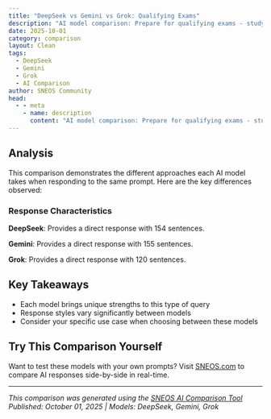 ```yaml
---
title: "DeepSeek vs Gemini vs Grok: Qualifying Exams"
description: "AI model comparison: Prepare for qualifying exams - study strategies and oral defense..."
date: 2025-10-01
category: comparison
layout: Clean
tags:
  - DeepSeek
  - Gemini
  - Grok
  - AI Comparison
author: SNEOS Community
head:
  - - meta
    - name: description
      content: "AI model comparison: Prepare for qualifying exams - study strategies and oral defense..."
---
```


<ChatComparison
  title="DeepSeek vs Gemini vs Grok: Qualifying Exams"
  prompt="Prepare for qualifying exams - study strategies and oral defense"
  :responses='{
    "DeepSeek": "Of course. Preparing for qualifying exams is a marathon, not a sprint. It\u0027s a unique academic challenge that tests not just your knowledge, but your resilience, strategic thinking, and ability to perform under pressure.\n\nHere is a comprehensive guide broken down into two main parts: **Study Strategies** and **Oral Defense Preparation**.\n\n---\n\n### Part 1: Study Strategies - The Long Game\n\nThe key to success is a structured, proactive approach from day one.\n\n#### Phase 1: Foundation \u0026 Organization (Months in Advance)\n\n1.  **Decode the Exam Format:**\n    *   What is the structure? Written, oral, or both?\n    *   What is the scope? Is it based on a reading list, your coursework, or your proposed research?\n    *   Who is on your committee? Their research interests and pet topics are crucial data points.\n\n2.  **Create Your \u0022Master Document\u0022:**\n    *   Start a living document (e.g., in Google Docs or Notion) that will become your bible.\n    *   **Syllabus \u0026 Reading List:** If provided, this is your roadmap. If not, create one with your committee\u0027s guidance.\n    *   **Annotated Bibliography:** For each key book and article, write a 3-4 sentence summary. What is the central thesis? What methodology is used? How does it connect to other works?\n    *   **Core Concepts \u0026 Definitions:** Build a glossary of field-specific terminology. You must be able to define them with precision.\n\n3.  **Develop a Realistic Timeline:**\n    *   **Backwards Planning:** Start from the exam date and work backward.\n    *   **Months 4-6 Out:** Broad reading, filling knowledge gaps.\n    *   **Months 2-3:** Intensive reading, starting to synthesize and create study aids.\n    *   **Last 4-6 Weeks:** Active recall, practice questions, and mock orals.\n\n#### Phase 2: Active Learning \u0026 Synthesis (The Intensive Phase)\n\n1.  **Move Beyond Passive Reading:**\n    *   **The \u0022So What?\u0022 Question:** After every chapter or article, force yourself to write a paragraph answering: \u0022What is the main argument, and why does it matter to my field?\u0022\n    *   **Create Concept Maps/Synthesis Tables:** Visually connect ideas. For example, create a table comparing how different theorists (Marx, Weber, Durkheim) approach \u0022class\u0022 or \u0022power.\u0022\n    *   **The \u0022Elevator Pitch\u0022 Method:** Can you summarize a complex theory or book in 60 seconds? Practice this out loud.\n\n2.  **Form a Study Group:**\n    *   This is non-negotiable for most people. Find 2-4 committed peers.\n    *   **Divide and Conquer:** Assign topics to become \u0022experts\u0022 on and teach them to the group.\n    *   **Practice Explaining:** The single best way to learn something is to teach it. Your study group is a safe space to stumble through explanations.\n    *   **Quiz Each Other:** Use flashcards, sample questions, and mock viva sessions.\n\n3.  **Write to Think:**\n    *   Don\u0027t just absorb information; produce it.\n    *   **Practice Essays:** Get old exam questions from your department or create your own. Time yourself.\n    *   **Summarize Your Summaries:** Periodically, try to write a 1-page synthesis of a whole sub-field from memory.\n\n#### Phase 3: The Final Push (Last Few Weeks)\n\n1.  **Shift to Output, Not Input:**\n    *   Stop trying to learn new things. Focus on retrieving what you already know.\n    *   Use your Master Document and study aids for active recall sessions.\n\n2.  **Prioritize Your Committee\u0027s Work:**\n    *   Re-read the most important publications by your committee members. Be prepared to discuss them intelligently, including their strengths and potential weaknesses.\n\n3.  **Practice Under Exam Conditions:**\n    *   Do a full-length, timed written practice exam.\n    *   Schedule multiple **mock oral exams** (see Part 2).\n\n4.  **Take Care of Your Machine:**\n    *   **Sleep:** This is when memory consolidation happens. Do not sacrifice sleep for cramming.\n    *   **Exercise:** Reduces stress and improves cognitive function.\n    *   **Nutrition:** Fuel your brain with real food.\n    *   **Mindfulness/Breathing:** Practice techniques to manage anxiety.\n\n---\n\n### Part 2: Oral Defense Preparation - The Performance\n\nThe oral exam is a performance of competence. Your goal is to demonstrate that you are a capable, emerging scholar and a worthy colleague.\n\n#### Before the Defense\n\n1.  **Mock Orals are Essential:**\n    *   Schedule at least 2-3 mock exams with different people.\n    *   **Panel 1:** Your study group. Good for practicing fundamentals and building confidence.\n    *   **Panel 2:** Advanced PhD students or postdocs from other sub-fields. They will ask the \u0022smart outsider\u0022 questions.\n    *   **Panel 3 (The Most Important):** A friendly faculty member (not on your committee). They understand the format and can give you the most realistic practice and feedback.\n\n2.  **Anticipate Questions:**\n    *   **The \u0022Grand Tour\u0022 Question:** \u0022So, summarize the field of [Your Field] for us.\u0022 Have a 5-minute structured response ready.\n    *   **The \u0022So What?\u0022 Question:** \u0022Why is your research important?\u0022\n    *   **Methodology Questions:** Be prepared to defend your choices and discuss alternatives.\n    *   **Weakness/Challenge Questions:** What are the limitations of your approach? What was the hardest problem you faced?\n    *   **Future Directions:** \u0022What will you do after this project?\u0022\n    *   **Committee-Specific Questions:** What would Professor X likely ask based on their work? Prepare answers.\n\n3.  **Prepare Your \u0022Launch Pad\u0022 Answers:**\n    *   Have a few well-rehearsed, 2-3 minute answers to likely opening questions (e.g., \u0022Summarize your proposal,\u0022 \u0022What is the central intervention of your work?\u0022). A strong start builds confidence.\n\n#### During the Defense: Strategies and Mindset\n\n1.  **Mindset Shift: It\u0027s a Conversation, Not an Interrogation.**\n    *   You are the expert on your topic and your reading. You are there to have a scholarly discussion.\n    *   The committee wants you to succeed. They invested time in you and are testing your readiness for the next stage.\n\n2.  **Master the Art of the Pause.**\n    *   When asked a question, **pause for 3-5 seconds**. This does three things:\n        *   Makes you look thoughtful.\n        *   Gives you time to process the question.\n        *   Helps you avoid jumping in with a half-formed answer.\n\n3.  **Listen Actively and Clarify.**\n    *   If a question is confusing, rephrase it: \u0022If I understand correctly, you\u0027re asking about...\u0022 or \u0022Could you clarify what you mean by [term]?\u0022\n    *   This ensures you\u0027re answering the *right* question and buys you time.\n\n4.  **Structure Your Responses.**\n    *   Don\u0027t just free-associate. Use a simple structure:\n        *   **Answer First:** State your thesis or direct answer upfront. \u0022I argue that the primary cause was X, for three reasons.\u0022\n        *   **Provide Evidence:** Walk through your reasons, citing relevant literature or data.\n        *   **Conclude:** Briefly summarize your point.\n\n5.  **How to Handle \u0022I Don\u0027t Know\u0022**\n    *   **Never bluff.** It will erode trust immediately.\n    *   **The Expert \u0022I Don\u0027t Know\u0022:** \u0022That\u0027s an excellent question that I haven\u0027t considered in that specific context. Based on my understanding of [Related Topic Y], I would speculate that... but I would need to explore [Author Z]\u0027s work to be certain.\u0022\n    *   **Offer to Follow Up:** \u0022I don\u0027t have that citation at the forefront of my mind, but I can certainly get it for you after the exam.\u0022\n    *   This demonstrates intellectual honesty and a capacity for scholarly growth.\n\n6.  **Defending Your Ideas Gracefully.**\n    *   You will be challenged. Don\u0027t get defensive.\n    *   **Acknowledge and Reframe:** \u0022I see your point. That\u0027s a valid critique from that theoretical perspective. However, my approach emphasizes X, which leads me to a different conclusion because...\u0022\n    *   **Find Common Ground:** \u0022I think we both agree on the importance of [Concept A], we might just be differing on the mechanism.\u0022\n\n7.  **Body Language Matters.**\n    *   Sit up straight. Make eye contact with the person who asked the question, then scan the rest of the committee as you answer.\n    *   Breathe. If you feel panicked, put your feet flat on the floor, feel the ground, and take a slow, quiet breath.\n\n### Final Checklist for Defense Day\n\n*   \u2705 Get a good night\u0027s sleep.\n*   \u2705 Eat a solid meal beforehand.\n*   \u2705 Dress professionally\u2014it puts you in the right mindset.\n*   \u2705 Bring a notebook and pen to jot down questions.\n*   \u2705 Bring a bottle of water.\n*   \u2705 **Remember:** You have prepared for this. You know your material. You are ready to join the conversation.\n\nGood luck! This is a rite of passage. Embrace the challenge, and see it as your first major step toward becoming an independent scholar.",
    "Gemini": "Okay, let\u0027s break down preparing for qualifying exams, covering both study strategies and how to ace the oral defense. This is a challenging but crucial step, so a well-structured approach is key.\n\n**I. Understanding the Landscape**\n\n*   **Clarify the Exam\u0027s Purpose:**  What are the faculty trying to assess?  Are they primarily testing your:\n    *   **Breadth of knowledge** in your field?\n    *   **Depth of understanding** in your specific research area?\n    *   **Ability to integrate knowledge** from different areas?\n    *   **Potential for independent research** and critical thinking?\n    *   **Communication skills** and ability to defend your ideas?\n    *   **Problem-solving skills** (applying knowledge to hypothetical scenarios)?\n\n*   **Obtain Information:**\n    *   **Talk to Past Test-Takers:**  This is *invaluable*.  Ask about the format, types of questions, faculty expectations, what worked for them, and what they wish they had done differently.  Politely ask if they have any notes or sample questions they might share.\n    *   **Review Past Exams (if available):**  This is the best way to get a sense of the style and scope of the questions.\n    *   **Consult Your Advisor and Committee:** Ask for guidance on key areas to focus on, potential pitfalls, and their overall expectations.  Don\u0027t be afraid to ask clarifying questions.\n    *   **Understand the Exam Format:**  Is it written, oral, or a combination?  How long is each section?  What is the grading rubric (if available)?\n\n*   **Create a Realistic Timeline:**  Quals prep is a marathon, not a sprint.  Start early (6-12 months is often recommended).  Break down your prep into manageable chunks.\n\n**II. Content Mastery: Study Strategies**\n\n*   **Identify Key Areas:**\n    *   **Core Courses:**  Review all the material from your core graduate courses.  These are often considered foundational.\n    *   **Your Research Area:**  Become an expert in your specific research area.  Know the literature inside and out.\n    *   **Related Fields:**  Identify areas related to your research that might be relevant.  For example, if you\u0027re in materials science, this might include solid-state physics, chemistry, and engineering.\n    *   **Seminal Papers:**  Focus on the classic, foundational papers in your field.  Know them well.\n    *   **Current Literature:**  Stay up-to-date with the latest research.  Read journals, attend conferences, and follow relevant researchers.\n\n*   **Effective Study Techniques:**\n\n    *   **Active Recall:** Don\u0027t just passively read.  Test yourself frequently.  Use flashcards, practice questions, or try to explain concepts out loud from memory.  Spacing out your retrieval practice improves long-term retention.\n    *   **Spaced Repetition:** Review material at increasing intervals.  Software like Anki can be helpful for this.\n    *   **Feynman Technique:**  Choose a concept, try to explain it in simple terms, identify gaps in your knowledge, and then go back and fill those gaps.\n    *   **Concept Mapping:**  Create visual representations of how different concepts are related.  This helps you see the big picture.\n    *   **Summarization:**  Regularly summarize what you\u0027ve learned in your own words.  This forces you to process the information and identify areas where you\u0027re still unclear.\n    *   **Practice Questions:**  Find or create practice questions that are similar to what you expect on the exam.  Answer them under exam-like conditions (time limit, no notes).\n    *   **Teach Others:**  Explaining concepts to others is a great way to solidify your own understanding.  Form a study group with your peers.\n    *   **Write Summaries:**  After reading a paper, write a short summary of the key findings, methods, and implications.\n\n*   **Resource Management:**\n\n    *   **Organize Your Notes:**  Keep your notes well-organized and easily accessible.  Use a consistent system.\n    *   **Create a Bibliography:**  Maintain a comprehensive bibliography of all the sources you\u0027ve consulted.\n    *   **Utilize Online Resources:**  Take advantage of online databases, journal websites, and other resources.\n    *   **Don\u0027t Overload Yourself:**  It\u0027s impossible to know everything.  Focus on the most important areas and prioritize your efforts.\n\n**III. Preparing for the Oral Defense**\n\n*   **Anticipate Questions:**  This is the most important part of preparing for the oral exam.\n    *   **Brainstorm:**  With your advisor and study group, brainstorm potential questions.  Think about:\n        *   **Fundamental Concepts:**  Expect questions about the basic principles of your field.\n        *   **Your Research:**  Be prepared to discuss your research in detail, including the background, methods, results, and implications.\n        *   **Alternative Explanations:**  Consider alternative explanations for your findings.\n        *   **Limitations:**  Be honest about the limitations of your research.\n        *   **Future Directions:**  Discuss potential future directions for your research.\n        *   **Controversial Topics:**  Be prepared to discuss controversial topics in your field.\n        *   **Connections:** How does your research fit within the broader literature.\n    *   **Categorize:**  Group the questions into categories (e.g., methodology, theory, ethics).\n    *   **Practice Answering:**  Practice answering the questions out loud.  Record yourself and listen back to identify areas for improvement.  Practice with your advisor, committee members (if they are willing), or study group.\n\n*   **Structure Your Answers:**\n\n    *   **Listen Carefully:**  Pay close attention to the question.  Don\u0027t interrupt.\n    *   **Take a Moment to Think:**  It\u0027s okay to pause for a few seconds before answering.  This shows that you\u0027re thinking critically.  You can say something like, \u0022That\u0027s an interesting question.  Let me think about that for a moment.\u0022\n    *   **Provide a Clear and Concise Answer:**  Get straight to the point.  Avoid rambling.\n    *   **Support Your Answers with Evidence:**  Back up your claims with evidence from the literature or your own research.\n    *   **Acknowledge Limitations:**  Be honest about the limitations of your knowledge or research.\n    *   **Ask for Clarification:**  If you don\u0027t understand the question, ask for clarification.  It\u0027s better to ask than to answer the wrong question.\n    *   **Don\u0027t Be Afraid to Say \u0022I Don\u0027t Know\u0022:**  It\u0027s better to admit that you don\u0027t know something than to try to bluff your way through it.  You can say something like, \u0022That\u0027s a good question.  I haven\u0027t thought about that before.  I\u0027ll have to look into it.\u0022\n\n*   **Presentation Skills:**\n\n    *   **Be Confident:**  Even if you\u0027re nervous, try to project confidence.  Stand up straight, make eye contact, and speak clearly.\n    *   **Be Enthusiastic:**  Show that you\u0027re passionate about your research.\n    *   **Be Respectful:**  Be respectful of the faculty members.  Address them by their proper titles.\n    *   **Use Visual Aids (if allowed):**  Prepare clear and concise slides that highlight the key points of your presentation.\n    *   **Practice, Practice, Practice:**  Rehearse your presentation multiple times.  This will help you feel more comfortable and confident on the day of the exam.\n    *   **Dress Professionally:**  Wear professional attire.  This shows that you take the exam seriously.\n\n*   **During the Oral Defense:**\n\n    *   **Be Prepared to Defend Your Work:**  The faculty members will likely challenge your assumptions, methods, and conclusions.  Be prepared to defend your work in a thoughtful and respectful manner.\n    *   **Listen to Feedback:**  Pay attention to the feedback you receive from the faculty members.  This is an opportunity to learn and improve.\n    *   **Maintain Composure:**  Stay calm and composed, even if you\u0027re feeling stressed.\n    *   **Be Open to Suggestions:**  Be open to suggestions from the faculty members.  They may have valuable insights that can help you improve your research.\n    *   **Thank the Committee:**  Thank the committee members for their time and feedback.\n\n**IV. Mental and Physical Well-being**\n\n*   **Manage Stress:**  Quals prep can be stressful.  Make sure to take breaks, exercise, and get enough sleep.  Practice relaxation techniques, such as meditation or deep breathing.\n*   **Maintain a Healthy Diet:**  Eat nutritious foods to fuel your brain.\n*   **Seek Support:**  Talk to your advisor, committee members, friends, and family for support.  Don\u0027t be afraid to ask for help.\n*   **Remember Your Goals:**  Keep your long-term goals in mind.  This will help you stay motivated.\n\n**V. Specific Question Types and How to Approach Them:**\n\nHere are some common question types and strategies for answering them:\n\n*   **\u0022Explain [Concept] in Simple Terms\u0022:**  This is a test of your fundamental understanding. Use the Feynman Technique. Avoid jargon. Imagine you\u0027re explaining it to someone with no background in the field.\n\n*   **\u0022What Are the Limitations of Your Study?\u0022:**  This is a crucial question. Be honest and specific.  Show that you\u0027ve thought critically about the weaknesses of your work. Explain how these limitations might affect the interpretation of your results and suggest ways to address them in future research.\n\n*   **\u0022How Does Your Work Build Upon or Contradict Previous Research?\u0022:** This tests your knowledge of the literature. Clearly articulate how your findings support, extend, or challenge existing theories and findings.\n\n*   **\u0022What Are the Implications of Your Findings?\u0022:**  Think beyond the immediate results. How could your research impact the field, other disciplines, or even society?\n\n*   **\u0022What Are the Next Steps in Your Research?\u0022:**  Demonstrate that you have a clear vision for the future. Outline specific experiments or studies you plan to conduct.\n\n*   **\u0022What Are the Ethical Considerations of Your Research?\u0022:**  Show that you\u0027ve considered the ethical implications of your work. This is especially important if your research involves human subjects or sensitive data.\n\n*   **\u0022Why Did You Choose This Particular Method?\u0022:**  Be able to justify your methodological choices. Explain why you selected a particular approach over alternatives. Discuss the strengths and weaknesses of the method in the context of your research question.\n\n*   **Scenario-Based Questions (\u0022What if...?\u0022):** These questions test your problem-solving abilities. Think critically, apply your knowledge, and explain your reasoning.\n\n**Key Takeaways for the Oral Defense:**\n\n*   **Know your audience:**  Tailor your answers to the expertise of your committee members.\n*   **Be prepared to justify every aspect of your research:** From the initial question to the final conclusions.\n*   **Show intellectual curiosity and a passion for your field.**\n*   **Be a good listener and engage in a constructive dialogue.**\n\n**Important Reminder:** This is a stressful process, and it\u0027s easy to feel overwhelmed. Remember to take care of yourself, stay organized, and seek support when you need it. Good luck! You\u0027ve got this!  Let me know if you have any more specific questions or would like help with a particular aspect of your preparation.\n",
    "Grok": "Preparing for qualifying exams and the subsequent oral defense is a significant milestone in many academic programs, especially at the graduate level (e.g., PhD or Master\u2019s programs). This process often tests your depth of knowledge, critical thinking, and ability to communicate complex ideas. Below is a comprehensive guide to help you develop effective study strategies and prepare for the oral defense.\n\n---\n\n### 1. Understanding the Qualifying Exam and Oral Defense\nBefore diving into preparation, ensure you fully understand the structure and expectations of the qualifying exam and oral defense at your institution. Common formats include:\n- **Written Exam:** Essays, problem-solving, or comprehensive questions covering core areas of your field.\n- **Oral Defense:** A presentation or discussion with a committee of faculty members who may ask questions about your written work, research, or general knowledge in your discipline.\n\nClarify with your advisor or program coordinator:\n- What topics or areas will be covered?\n- What is the format (open book, closed book, take-home, in-person)?\n- What are the expectations for the oral defense (presentation, Q\u0026A)?\n- What are the criteria for passing?\n\n---\n\n### 2. Study Strategies for Qualifying Exams\nEffective preparation for qualifying exams requires a structured approach, consistency, and active learning. Here are actionable strategies:\n\n#### A. Create a Study Plan\n1. **Assess the Scope:** Review syllabi, reading lists, or guidelines provided by your program to identify key topics, theories, and methodologies.\n2. **Break Down Topics:** Divide the material into manageable sections based on themes, historical periods, or sub-disciplines.\n3. **Set a Timeline:** Allocate specific weeks or days to each topic. Start early (ideally 3-6 months in advance) to avoid last-minute cramming.\n4. **Prioritize Weak Areas:** Focus more time on areas where you feel less confident while maintaining review of strong areas.\n\n#### B. Use Active Learning Techniques\n1. **Summarize Key Concepts:** Create concise summaries or flashcards for major theories, authors, or equations. Use tools like Quizlet or Anki for digital flashcards.\n2. **Teach Others:** Explaining concepts to peers or study groups reinforces your understanding.\n3. **Practice with Past Questions:** If available, work through past qualifying exam questions or sample questions to familiarize yourself with the format and depth required.\n4. **Mind Mapping:** Create visual diagrams to connect related ideas or themes, helping you see the \u0022big picture\u0022 in your field.\n\n#### C. Organize Resources\n1. **Compile Reading Lists:** Use recommended textbooks, seminal papers, and review articles. Organize them by topic for easy reference.\n2. **Take Notes Efficiently:** Use a system like the Cornell Note-Taking Method to organize key points, questions, and summaries.\n3. **Leverage Technology:** Use reference management tools like Zotero or Mendeley to save and organize articles.\n\n#### D. Simulate Exam Conditions\n1. **Timed Practice:** Set a timer and simulate the exam environment to build stamina and reduce anxiety.\n2. **Write Practice Essays:** If your exam includes essays, practice writing under time constraints to improve clarity and structure.\n3. **Review Mistakes:** After practice sessions, review incorrect or weak answers to identify gaps in knowledge.\n\n#### E. Join or Form Study Groups\n- Collaborate with peers to discuss complex topics, share resources, and quiz each other.\n- Assign different topics to group members to prepare summaries or presentations, then teach the group.\n\n#### F. Maintain a Healthy Routine\n- **Sleep and Nutrition:** Aim for 7-8 hours of sleep per night and eat brain-boosting foods (e.g., nuts, fruits, whole grains).\n- **Exercise:** Regular physical activity can reduce stress and improve focus.\n- **Breaks:** Use the Pomodoro Technique (25 minutes of study, 5-minute break) to maintain productivity.\n\n#### G. Seek Guidance\n- Meet regularly with your advisor or mentors to discuss your progress and get feedback on weak areas.\n- Ask for recommendations on key readings or past exam questions.\n\n---\n\n### 3. Preparing for the Oral Defense\nThe oral defense is an opportunity to demonstrate your expertise and communication skills. It often follows the written exam or involves defending a research proposal or project. Here\u0027s how to prepare:\n\n#### A. Understand the Format\n- Confirm whether you\u2019ll need to give a formal presentation or if it\u2019s a Q\u0026A format.\n- Know the time limit for your presentation (if applicable) and the general structure of the session.\n\n#### B. Prepare Your Content\n1. **Summarize Key Points:** Be ready to discuss the main themes, theories, or findings from your written exam or research proposal.\n2. **Anticipate Questions:** Review your material and think about potential questions or criticisms. Prepare clear, concise responses.\n   - Common question types:\n     - Clarification of concepts or arguments.\n     - Application of theories to real-world or hypothetical scenarios.\n     - Defense of your methodology or conclusions.\n3. **Know Your Field:** Be prepared to discuss broader trends, debates, or seminal works in your discipline, even if they weren\u2019t directly covered in your written work.\n\n#### C. Practice Communication Skills\n1. **Rehearse Your Presentation:** If a presentation is required, practice in front of a mirror, record yourself, or present to peers for feedback.\n2. **Mock Defense:** Simulate the oral defense with peers or advisors acting as the committee. Practice answering tough questions under pressure.\n3. **Refine Delivery:** Focus on clarity, confidence, and pacing. Avoid jargon unless necessary, and explain complex ideas in simple terms.\n4. **Body Language:** Maintain eye contact, use confident posture, and avoid filler words (e.g., \u0022um,\u0022 \u0022like\u0022).\n\n#### D. Prepare for the Unexpected\n- Be ready to admit when you don\u2019t know an answer. Say something like, \u201CThat\u2019s an excellent question. I\u2019m not entirely sure, but I would approach it by\u2026\u201D and offer a thoughtful response.\n- Stay calm if challenged. Defend your ideas respectfully while being open to feedback.\n\n#### E. Logistics on the Day\n- Arrive early to check technology (if presenting slides) and ensure you have any necessary materials (notes, handouts).\n- Dress professionally to convey confidence and respect for the process.\n- Bring water to stay hydrated during long sessions.\n\n---\n\n### 4. Managing Stress and Anxiety\nQualifying exams and oral defenses can be stressful. Use these strategies to stay calm and focused:\n- **Mindfulness and Relaxation:** Practice deep breathing, meditation, or visualization techniques to reduce anxiety.\n- **Positive Self-Talk:** Remind yourself of your preparation and past achievements.\n- **Avoid Overloading:** Don\u2019t study late into the night before the exam or defense\u2014rest is critical.\n- **Support System:** Lean on friends, family, or peers for encouragement.\n\n---\n\n### 5. Post-Exam and Defense Reflection\n- After the written exam, review your performance to identify areas for improvement before the oral defense.\n- After the oral defense, ask for feedback from your committee to understand your strengths and weaknesses.\n- Take time to celebrate your hard work, regardless of the outcome, and reflect on how the experience has strengthened your skills.\n\n---\n\n### Additional Tips\n- **Custom Tailor Your Approach:** Every program and field is different. For example, STEM fields may emphasize problem-solving, while humanities may focus on theoretical arguments.\n- **Stay Updated:** If your field involves current research, read recent publications or attend seminars to stay informed.\n- **Record Progress:** Keep a log of what you\u2019ve studied each day to track progress and stay motivated.\n\n---\n\nBy following these strategies, you can approach your qualifying exams and oral defense with confidence. Preparation is key\u2014start early, stay organized, and seek support when needed. Good luck! If you have specific details about your field or program, feel free to share, and I can tailor further advice."
  }'
  published-date="11:13"
/>

## Analysis

This comparison demonstrates the different approaches each AI model takes when responding to the same prompt. Here are the key differences observed:

### Response Characteristics

**DeepSeek**: Provides a direct response with 154 sentences. 

**Gemini**: Provides a direct response with 155 sentences. 

**Grok**: Provides a direct response with 120 sentences. 

## Key Takeaways

- Each model brings unique strengths to this type of query
- Response styles vary significantly between models
- Consider your specific use case when choosing between these models

## Try This Comparison Yourself

Want to test these models with your own prompts? Visit [SNEOS.com](https://sneos.com) to compare AI responses side-by-side in real-time.

---

*This comparison was generated using the [SNEOS AI Comparison Tool](https://sneos.com)*
*Published: October 01, 2025 | Models: DeepSeek, Gemini, Grok*
